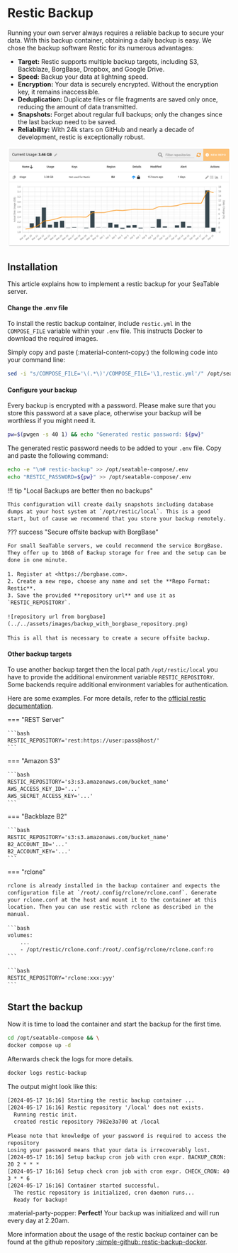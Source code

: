 # Restic Backup

Running your own server always requires a reliable backup to secure your data. With this backup container, obtaining a daily backup is easy. We chose the backup software Restic for its numerous advantages:

- **Target:** Restic supports multiple backup targets, including S3, Backblaze, BorgBase, Dropbox, and Google Drive.
- **Speed:** Backup your data at lightning speed.
- **Encryption:** Your data is securely encrypted. Without the encryption key, it remains inaccessible.
- **Deduplication:** Duplicate files or file fragments are saved only once, reducing the amount of data transmitted.
- **Snapshots:** Forget about regular full backups; only the changes since the last backup need to be saved.
- **Reliability:** With 24k stars on GitHub and nearly a decade of development, restic is exceptionally robust.

![Simple and Secure Offsite Backups of your SeaTable Server with BorgBase](../../assets/images/backup_with_borgbase.png)

## Installation

This article explains how to implement a restic backup for your SeaTable server.

#### Change the .env file

To install the restic backup container, include `restic.yml` in the `COMPOSE_FILE` variable within your `.env` file. This instructs Docker to download the required images.

Simply copy and paste (:material-content-copy:) the following code into your command line:

```bash
sed -i "s/COMPOSE_FILE='\(.*\)'/COMPOSE_FILE='\1,restic.yml'/" /opt/seatable-compose/.env
```

#### Configure your backup

Every backup is encrypted with a password. Please make sure that you store this password at a save place, otherwise your backup will be worthless if you might need it.

```bash
pw=$(pwgen -s 40 1) && echo "Generated restic password: ${pw}"
```

The generated restic password needs to be added to your `.env` file. Copy and paste the following command:

```bash
echo -e "\n# restic-backup" >> /opt/seatable-compose/.env
echo "RESTIC_PASSWORD=${pw}" >> /opt/seatable-compose/.env
```

!!! tip "Local Backups are better then no backups"

    This configuration will create daily snapshots including database dumps at your host system at `/opt/restic/local`. This is a good start, but of cause we recommend that you store your backup remotely.

??? success "Secure offsite backup with BorgBase"

    For small SeaTable servers, we could recommend the service BorgBase. They offer up to 10GB of Backup storage for free and the setup can be done in one minute.

    1. Register at <https://borgbase.com>.
    2. Create a new repo, choose any name and set the **Repo Format: Restic**.
    3. Save the provided **repository url** and use it as `RESTIC_REPOSITORY`.

    ![repository url from borgbase](../../assets/images/backup_with_borgbase_repository.png)

    This is all that is necessary to create a secure offsite backup.

#### Other backup targets

To use another backup target then the local path `/opt/restic/local` you have to provide the additional environment variable `RESTIC_REPOSITORY`. Some backends require additional environment variables for authentication.

Here are some examples. For more details, refer to the [official restic documentation](https://restic.readthedocs.io/).

=== "REST Server"

    ```bash
    RESTIC_REPOSITORY='rest:https://user:pass@host/'
    ```

=== "Amazon S3"

    ```bash
    RESTIC_REPOSITORY='s3:s3.amazonaws.com/bucket_name'
    AWS_ACCESS_KEY_ID='...'
    AWS_SECRET_ACCESS_KEY='...'
    ```

=== "Backblaze B2"

    ```bash
    RESTIC_REPOSITORY='s3:s3.amazonaws.com/bucket_name'
    B2_ACCOUNT_ID='...'
    B2_ACCOUNT_KEY='...'
    ```

=== "rclone"

    rclone is already installed in the backup container and expects the configuration file at `/root/.config/rclone/rclone.conf`. Generate your rclone.conf at the host and mount it to the container at this location. Then you can use restic with rclone as described in the manual.

    ```bash
    volumes:
        ...
        - /opt/restic/rclone.conf:/root/.config/rclone/rclone.conf:ro
    ```

    ```bash
    RESTIC_REPOSITORY='rclone:xxx:yyy'
    ```

## Start the backup

Now it is time to load the container and start the backup for the first time.

```bash
cd /opt/seatable-compose && \
docker compose up -d
```

Afterwards check the logs for more details.

```bash
docker logs restic-backup
```

The output might look like this:

```console
[2024-05-17 16:16] Starting the restic backup container ...
[2024-05-17 16:16] Restic repository '/local' does not exists.
  Running restic init.
  created restic repository 7982e3a700 at /local

Please note that knowledge of your password is required to access the repository
Losing your password means that your data is irrecoverably lost.
[2024-05-17 16:16] Setup backup cron job with cron expr. BACKUP_CRON: 20 2 * * *
[2024-05-17 16:16] Setup check cron job with cron expr. CHECK_CRON: 40 3 * * 6
[2024-05-17 16:16] Container started successful.
  The restic repository is initialized, cron daemon runs...
  Ready for backup!
```

:material-party-popper: **Perfect!** Your backup was initialized and will run every day at 2.20am.

More information about the usage of the restic backup container can be found at the github repository [:simple-github: restic-backup-docker](https://github.com/seatable/restic-backup-docker).

